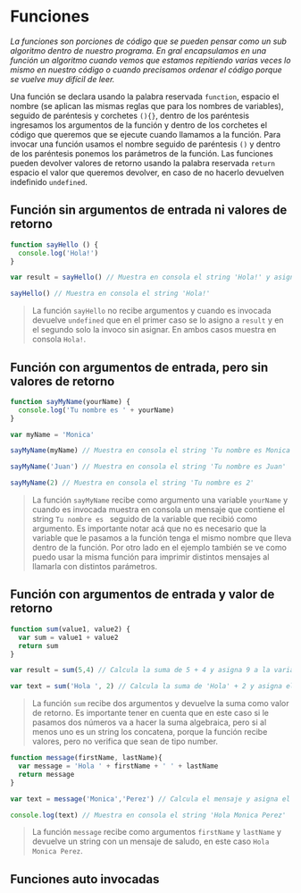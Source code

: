 # Funciones

*La funciones son porciones de código que se pueden pensar como un sub algoritmo dentro de nuestro programa. En gral encapsulamos en una función un algoritmo cuando vemos que estamos repitiendo varias veces lo mismo en nuestro código o cuando precisamos ordenar el código porque se vuelve muy difícil de leer.*

Una función se declara usando la palabra reservada `function`, espacio el nombre (se aplican las mismas reglas que para los nombres de variables), seguido de paréntesis y corchetes `(){}`, dentro de los paréntesis ingresamos los argumentos de la función y dentro de los corchetes el código que queremos que se ejecute cuando llamamos a la función. Para invocar una función usamos el nombre seguido de paréntesis `()` y dentro de los paréntesis ponemos los parámetros de la función. Las funciones pueden devolver valores de retorno usando la palabra reservada `return` espacio el valor que queremos devolver, en caso de no hacerlo devuelven indefinido `undefined`.

## Función sin argumentos de entrada ni valores de retorno

```js
function sayHello () {
  console.log('Hola!')
}

var result = sayHello() // Muestra en consola el string 'Hola!' y asigna undefined a la variable result1

sayHello() // Muestra en consola el string 'Hola!'
```

> La función `sayHello` no recibe argumentos y cuando es invocada devuelve `undefined` que en el primer caso se lo asigno a `result` y en el segundo solo la invoco sin asignar. En ambos casos muestra en consola `Hola!`.

## Función con argumentos de entrada, pero sin valores de retorno

```js
function sayMyName(yourName) {
  console.log('Tu nombre es ' + yourName)
}

var myName = 'Monica'

sayMyName(myName) // Muestra en consola el string 'Tu nombre es Monica'

sayMyName('Juan') // Muestra en consola el string 'Tu nombre es Juan'

sayMyName(2) // Muestra en consola el string 'Tu nombre es 2'
```

> La función `sayMyName` recibe como argumento una variable `yourName` y cuando es invocada muestra en consola un mensaje que contiene el string `Tu nombre es ` seguido de la variable que recibió como argumento. Es importante notar acá que no es necesario que la variable que le pasamos a la función tenga el mismo nombre que lleva dentro de la función. Por otro lado en el ejemplo también se ve como puedo usar la misma función para imprimir distintos mensajes al llamarla con distintos parámetros.


## Función con argumentos de entrada y valor de retorno

```js
function sum(value1, value2) {
  var sum = value1 + value2
  return sum
}

var result = sum(5,4) // Calcula la suma de 5 + 4 y asigna 9 a la variable result

var text = sum('Hola ', 2) // Calcula la suma de 'Hola' + 2 y asigna el string 'Hola 2' a la variable text
```

> La función `sum` recibe dos argumentos y devuelve la suma como valor de retorno. Es importante tener en cuenta que en este caso si le pasamos dos números va a hacer la suma algebraica, pero si al menos uno es un string los concatena, porque la función recibe valores, pero no verifica que sean de tipo number.

```js
function message(firstName, lastName){
  var message = 'Hola ' + firstName + ' ' + lastName
  return message
}

var text = message('Monica','Perez') // Calcula el mensaje y asigna el string 'Hola Monica Perez' a la variable text

console.log(text) // Muestra en consola el string 'Hola Monica Perez'
```

> La función `message` recibe como argumentos `firstName` y `lastName` y devuelve un string con un mensaje de saludo, en este caso `Hola Monica Perez`.

## Funciones auto invocadas

